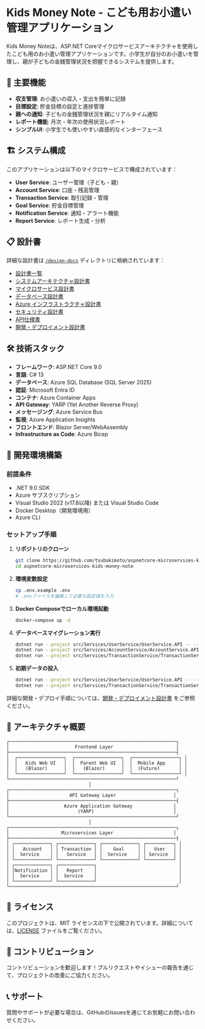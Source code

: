 # Kids Money Note - こども用お小遣い管理アプリケーション

Kids Money Noteは、ASP.NET Coreマイクロサービスアーキテクチャを使用したこども用のお小遣い管理アプリケーションです。小学生が自分のお小遣いを管理し、親が子どもの金銭管理状況を把握できるシステムを提供します。

## 🎯 主要機能

- **収支管理**: お小遣いの収入・支出を簡単に記録
- **目標設定**: 貯金目標の設定と進捗管理
- **親への通知**: 子どもの金銭管理状況を親にリアルタイム通知
- **レポート機能**: 月次・年次の使用状況レポート
- **シンプルUI**: 小学生でも使いやすい直感的なインターフェース

## 🏗️ システム構成

このアプリケーションは以下のマイクロサービスで構成されています：

- **User Service**: ユーザー管理（子ども・親）
- **Account Service**: 口座・残高管理
- **Transaction Service**: 取引記録・管理
- **Goal Service**: 貯金目標管理
- **Notification Service**: 通知・アラート機能
- **Report Service**: レポート生成・分析

## 📋 設計書

詳細な設計書は [`/design-docs`](./design-docs/) ディレクトリに格納されています：

- [設計書一覧](./design-docs/README.md)
- [システムアーキテクチャ設計書](./design-docs/01-system-architecture.md)
- [マイクロサービス設計書](./design-docs/02-microservices-design.md)
- [データベース設計書](./design-docs/03-database-design.md)
- [Azure インフラストラクチャ設計書](./design-docs/04-azure-infrastructure.md)
- [セキュリティ設計書](./design-docs/05-security-design.md)
- [API仕様書](./design-docs/06-api-specifications.md)
- [開発・デプロイメント設計書](./design-docs/07-development-deployment.md)

## 🛠️ 技術スタック

- **フレームワーク**: ASP.NET Core 9.0
- **言語**: C# 13
- **データベース**: Azure SQL Database (SQL Server 2025)
- **認証**: Microsoft Entra ID
- **コンテナ**: Azure Container Apps
- **API Gateway**: YARP (Yet Another Reverse Proxy)
- **メッセージング**: Azure Service Bus
- **監視**: Azure Application Insights
- **フロントエンド**: Blazor Server/WebAssembly
- **Infrastructure as Code**: Azure Bicep

## 🚀 開発環境構築

### 前提条件
- .NET 9.0 SDK
- Azure サブスクリプション
- Visual Studio 2022 (v17.8以降) または Visual Studio Code
- Docker Desktop（開発環境用）
- Azure CLI

### セットアップ手順

1. **リポジトリのクローン**
   ```bash
   git clone https://github.com/tsubakimoto/aspnetcore-microservices-kids-money-note.git
   cd aspnetcore-microservices-kids-money-note
   ```

2. **環境変数設定**
   ```bash
   cp .env.example .env
   # .envファイルを編集して必要な設定値を入力
   ```

3. **Docker Composeでローカル環境起動**
   ```bash
   docker-compose up -d
   ```

4. **データベースマイグレーション実行**
   ```bash
   dotnet run --project src/Services/UserService/UserService.API -- --migrate
   dotnet run --project src/Services/AccountService/AccountService.API -- --migrate
   dotnet run --project src/Services/TransactionService/TransactionService.API -- --migrate
   ```

5. **初期データの投入**
   ```bash
   dotnet run --project src/Services/UserService/UserService.API -- --seed
   dotnet run --project src/Services/TransactionService/TransactionService.API -- --seed
   ```

詳細な開発・デプロイ手順については、[開発・デプロイメント設計書](./design-docs/07-development-deployment.md) をご参照ください。

## 🔧 アーキテクチャ概要

```
┌─────────────────────────────────────────────────────────────┐
│                        Frontend Layer                       │
├─────────────────────────────────────────────────────────────┤
│  ┌─────────────────┐  ┌─────────────────┐  ┌─────────────────┐ │
│  │   Kids Web UI   │  │  Parent Web UI  │  │  Mobile App     │ │
│  │   (Blazor)      │  │   (Blazor)      │  │  (Future)       │ │
│  └─────────────────┘  └─────────────────┘  └─────────────────┘ │
└─────────────────────────────────────────────────────────────┘
                              │
┌─────────────────────────────────────────────────────────────┐
│                      API Gateway Layer                     │
├─────────────────────────────────────────────────────────────┤
│                    Azure Application Gateway               │
│                         (YARP)                             │
└─────────────────────────────────────────────────────────────┘
                              │
┌─────────────────────────────────────────────────────────────┐
│                   Microservices Layer                      │
├─────────────────────────────────────────────────────────────┤
│ ┌─────────────┐ ┌─────────────┐ ┌─────────────┐ ┌──────────┐ │
│ │   Account   │ │ Transaction │ │    Goal     │ │   User   │ │
│ │  Service    │ │   Service   │ │  Service    │ │ Service  │ │
│ └─────────────┘ └─────────────┘ └─────────────┘ └──────────┘ │
│ ┌─────────────┐ ┌─────────────┐                              │
│ │Notification │ │   Report    │                              │
│ │  Service    │ │  Service    │                              │
│ └─────────────┘ └─────────────┘                              │
└─────────────────────────────────────────────────────────────┘
```

## 📝 ライセンス

このプロジェクトは、MIT ライセンスの下で公開されています。詳細については、[LICENSE](LICENSE) ファイルをご覧ください。

## 🤝 コントリビューション

コントリビューションを歓迎します！プルリクエストやイシューの報告を通じて、プロジェクトの改善にご協力ください。

## 📞 サポート

質問やサポートが必要な場合は、GitHubのIssuesを通じてお気軽にお問い合わせください。